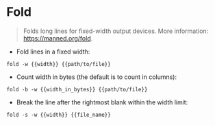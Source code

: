 # Fold

> Folds long lines for fixed-width output devices.
> More information: <https://manned.org/fold>.

- Fold lines in a fixed width:

`fold -w {{width}} {{path/to/file}}`

- Count width in bytes (the default is to count in columns):

`fold -b -w {{width_in_bytes}} {{path/to/file}}`

- Break the line after the rightmost blank within the width limit:

`fold -s -w {{width}} {{file_name}}`
